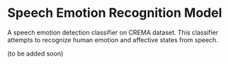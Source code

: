 # Speech Emotion Recognition Model  
A speech emotion detection classifier on CREMA dataset. This classifier attempts to recognize human emotion and affective states from speech.

(to be added soon)
